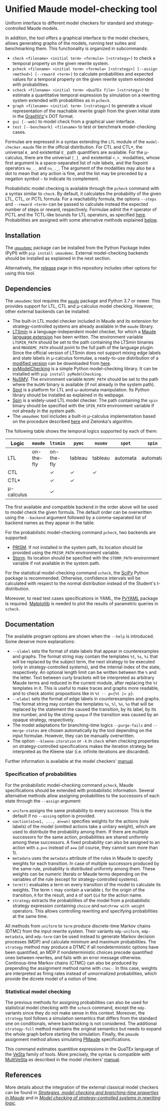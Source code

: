 Unified Maude model-checking tool
=================================

Uniform interface to different model checkers for standard and
strategy-controlled Maude models.

In addition, the tool offers a graphical interface to the model checkers,
allows generating graphs of the models, running test suites and
benchmarking them. This functionality is organized in subcommands:

* `check <filename> <initial term> <formula> [<strategy>]` to check a
temporal property on the given rewrite system.
* `pcheck <filename> <initial term> <formula> [<strategy>] [--assign <method>] [--reward <term>]`
to calculate probabilities and expected values for a temporal property on the
given rewrite system extended with probabilities.
* `scheck <filename> <initial term> <QuaTEx file> [<strategy>]` to estimate
a quantitative temporal expression by simulation on a rewriting system extended
with probabilities as in `pcheck`.
* `graph <filename> <initial term> [<strategy>]` to generate a visual
representation of the reachable rewrite graph from the given initial state
in the [GraphViz](https://graphviz.org/)'s DOT format.
* `gui [--web]` to model check from a graphical user interface.
* `test [--benchmark] <filename>` to test or benchmark model-checking cases.

Formulae are expressed in a syntax extending the `LTL` module of the 
`model-checker.maude` file in the official distribution. For CTL and CTL*, the
universal `A_` and existential `E_` path quantifiers are available. For the
μ-calculus, there are the universal `[_]_` and existential `<_>_` modalities,
whose first argument is a space-separated list of rule labels, and the
fixpoint operators `mu_._` and `nu_._`. The argument of the modalities may also
be a dot to mean that any action is fine, and the list may be preceded by a
negation symbol `~` to indicate its complement.

Probabilistic model checking is available through the `pcheck` command with a
syntax similar to `check`. By default, it calculates the probability of the 
given LTL, CTL, or PCTL formula. For a reachability formula, the options
`--steps` and `--reward <term>` can be passed to calculate instead the expected
number of steps or reward, respectively. Formulae
admit the `P` operator of PCTL and the TCTL-like bounds for LTL operators, as
specified [here](umaudemc/data/problog.maude). Probabilities are assigned with
some alternative methods explained [below](#specification-of-probabilities).


Installation
------------

The [`umaudemc`](https://pypi.org/project/umaudemc) package can be installed from
the Python Package Index (PyPI) with `pip install umaudemc`. External
model-checking backends should be installed as explained in the next section.

Alternatively, the [release](https://github.com/fadoss/umaudemc/releases/tag/latest)
page in this repository includes other options for using this tool.


Dependencies
------------

The `umaudemc` tool requires the [`maude`](https://pypi.org/project/maude) package
and Python 3.7 or newer. This provides support for LTL, CTL and μ-calculus
model checking. However, other external backends can be installed:

* The built-in LTL model checker included in Maude and its extension for
strategy-controlled systems are already available in the `maude` library.
* [LTSmin](https://ltsmin.utwente.nl) is a language-independent model checker,
for which a [Maude language extension](https://maude.ucm.es/strategies)
has been written. The environment variable `LTSMIN_PATH` should be set to
the path containing the LTSmin binaries and `MAUDEMC_PATH` should point
to the full path of the language plugin. Since the official version of LTSmin
does not support mixing edge labels and state labels in μ-calculus formulae,
a ready-to-use distribution of a
[modified version](https://github.com/fadoss/ltsmin) can be downloaded from
[here](https://maude.ucm.es/strategies).
* [pyModelChecking](https://pypi.org/project/pyModelChecking/) is a simple
Python model-checking library. It can be installed with
`pip install pyModelChecking`.
* [NuSMV](https://nusmv.fbk.eu/). The environment variable `NUSMV_PATH` should
be set to the path where the `NuSMV` binary is available (if not already in
the system path).
* [Spot](https://spot.lrde.epita.fr/) is a platform for LTL and ω-automata
manipulation. Its Python library should be installed as explained in its
webpage.
* [Spin](https://spinroot.com/) is a widely-used LTL model checker. The path
containing the `spin` binary should be specified with the `SPIN_PATH`
environment variable if not already in the system path.
* The `umaudemc` tool includes a built-in μ-calculus implementation based on
the procedure described [here](https://doi.org/10.1007/978-3-319-10575-8_26)
and Zielonka's algorithm.

The following table shows the temporal logics supported by each of them:

| Logic      | `maude`     | `ltsmin`    | `pymc`   | `nusmv`  | `spot`   | `spin`   | `builtin` |
| ---------- | ----------- | ----------- | -------- | -------- | -------- | -------- | --------- |
| LTL        | on-the-fly  | on-the-fly  | tableau  | tableau  | automata | automata |           |
| CTL        |             | ✓           | ✓        | ✓        |          |          | ✓         |
| CTL*       |             | ✓           | ✓        |          |          |          |           |
| μ-calculus |             | ✓           |          |          |          |          | ✓         |

The first available and compatible backend in the order above will be used to
model check the given formula. The default order can be overwritten using the
`--backend` argument followed by a comma-separated list of backend names as
they appear in the table.

For the probabilistic model-checking command `pcheck`, two backends are supported:
* [PRISM](https://www.prismmodelchecker.org/). If not installed in the system path,
its location should be provided using the `PRISM_PATH` environment variable.
* [Storm](https://www.stormchecker.org/). Its location should be specified
with the `STORM_PATH` environment variable if not available in the system path.

For the statistical model-checking command `scheck`, the [SciPy](https://scipy.org/)
Python package is recommended. Otherwise, confidence intervals will be calculated
with respect to the normal distribution instead of the Student's t-distribution.

Moreover, to read test cases specifications in YAML, the
[PyYAML](https://pypi.org/project/pyaml/) package is required. [Matplotlib](https://matplotlib.org/) is needed to plot the results of parametric queries in `scheck`.


Documentation
-------------

The available program options are shown when the `--help` is introduced.
Some deserve more explanations:

* `--slabel` sets the format of state labels that appear in counterexamples and
graphs. The format string may contain the templates `%t`, `%s`, `%i` that will
be replaced by the subject term, the next strategy to be executed (only in
strategy-controlled systems), and the internal index of the state,
respectively. An optional length limit can be written between the `%` and the
letter. Text between curly brackets will be interpreted as arbitrary Maude
terms and reduced in the current module, after replacing the `%t` templates in
it. This is useful to make traces and graphs more readable, and to check atomic
propositions like in `%t -- p={%t |= p}`.
* `--elabel` sets the format of edge labels in counterexamples and graphs. The
format string may contain the templates `%s`, `%l`, `%n`, `%o` that will be
replaced by the statement the caused the transition, by its label, by its line
number, and by the string `opaque` if the transition was caused by an opaque
strategy, respectively.
* The model adaptations for branching-time logics `--purge-fails` and
`--merge-states` are chosen automatically by the tool depending on the input
formulae. However, they can be manually overwritten.
* The option `--kleene-iteration` or `-k` in `check` when checking properties
on strategy-controlled specifications makes the iteration strategy be
interpreted as the Kleene star (i.e. infinite iterations are discarded).

Further information is available at the model checkers'
[manual](https://maude.ucm.es/strategies/modelchecker-manual.pdf).

### Specification of probabilities

For the probabilistic model-checking command `pcheck`, Maude specifications
should be extended with probabilistic information. Several alternative methods
allow assigning probabilities to the successors of each state through the
`--assign` argument:

* `uniform` assigns the same probability to every successor. This is the default
if no `--assing` option is provided.
* `uaction(a1=w1, ..., an=wn)` specifies weights for the actions (rule labels)
of the model (omitted actions take a unitary weight), which are used to
distribute the probability among them. If there are multiple successors for the
same action, probabilities are shared uniformly among these successors. A fixed
probability can also be assigned to an action with `a.p=x` instead of `a=w`
(of course, they cannot sum more than 1).
* `metadata` uses the `metadata` attribute of the rules in Maude to specify
weights for each transition. In case of multiple successors produced by the same
rule, probability is distributed uniformly among them. These weights can be numeric
literals or Maude terms depending on the variables of the rule (except for
strategy-controlled systems).
* `term(t)` evaluates a term on every transition of the model to calculate its
weights. The term `t` may contain a variable `L` for the origin of the transition,
`R` for the result, and `A` of sort `Qid` for the action name.
* `strategy` extracts the probabilities of the model from a probabilistic strategy
expression containing `choice` and `matchrew with weight` operators. This allows
controlling rewriting and specifying probabilities at the same time.

All methods from `uniform` to `term` produce discrete-time Markov chains (DTMC) from
the input rewrite system. Their variants `mdp-uniform`, `mdp-metadata`, and `mdp-term`
can be used instead to generate Markov decision processes (MDP) and calculate minimum
and maximum probabilities. The `strategy` method may produce a DTMC if all
nondeterministic options have been quantified, an MDP if nondeterministic choices
precede quantified ones between rewrites, and fails with an error message otherwise.
Continous-time Markov chains (CTMC) can also be produced by prepending the assignment
method name with `ctmc-`. In this case, weights are interpreted as firing rates instead
of unnormalized probabilities, which provide the dicrete model of a notion of time.

### Statistical model checking

The previous methods for assigning probabilities can also be used for statistical
model checking with the `scheck` command, except the `mdp-` variants since they do
not make sense in this context. Moreover, the `strategy` tool follows a simulation
semantics that differs from the standard one on conditionals, where backtracking is
not considered. The additional `strategy-full` method maintains the original semantics
but needs to expand the whole graph before starting the simulation. Finally, the
`pmaude` assignment method allows simulating
[PMaude](https://doi.org/10.1016/j.entcs.2005.10.040) specifications.

This command estimates quantitive expressions in the QuaTEx language of the
[VeSta](https://doi.org/10.1109/QEST.2005.42) family of tools. More precisely,
the syntax is compatible with [MultiVeSta](https://doi.org/10.4108/icst.valuetools.2013.254377)
as described in the model checkers' [manual](https://maude.ucm.es/strategies/modelchecker-manual.pdf).


References
----------

More details about the integration of the external classical model checkers can be found
in [*Strategies, model checking and branching-time properties in Maude*](https://doi.org/10.1016/j.jlamp.2021.100700)
and in [*Model checking of strategy-controlled systems in rewriting logic*](https://eprints.ucm.es/71531).
